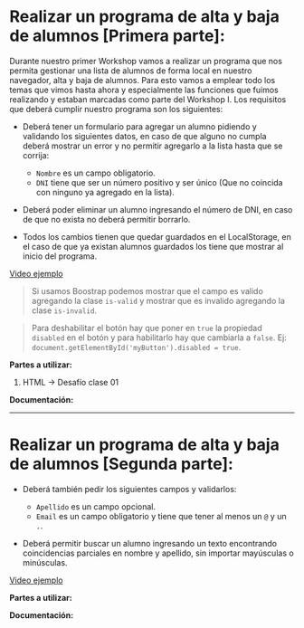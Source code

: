 # Realizar un programa de alta y baja de alumnos [Primera parte]:

Durante nuestro primer Workshop vamos a realizar un programa que nos permita gestionar una lista de alumnos de forma local en nuestro navegador, alta y baja de alumnos. Para esto vamos a emplear todo los temas que vimos hasta ahora y especialmente las funciones que fuimos realizando y estaban marcadas como parte del Workshop I. Los requisitos que deberá cumplir nuestro programa son los siguientes:

- Deberá tener un formulario para agregar un alumno pidiendo y validando los siguientes datos, en caso de que alguno no cumpla deberá mostrar un error y no permitir agregarlo a la lista hasta que se corrija:
   - `Nombre` es un campo obligatorio.
   - `DNI` tiene que ser un número positivo y ser único (Que no coincida con ninguno ya agregado en la lista).

- Deberá poder eliminar un alumno ingresando el número de DNI, en caso de que no exista no deberá permitir borrarlo.

- Todos los cambios tienen que quedar guardados en el LocalStorage, en el caso de que ya existan alumnos guardados los tiene que mostrar al inicio del programa.

[Video ejemplo](https://www.useloom.com/share/737f633426a54478ac3e4bedca88e7a9)

> Si usamos Boostrap podemos mostrar que el campo es valido agregando la clase `is-valid` y mostrar que es invalido agregando la clase `is-invalid`. 

> Para deshabilitar el botón hay que poner en `true` la propiedad `disabled` en el botón y para habilitarlo hay que cambiarla a `false`. Ej: `document.getElementById('myButton').disabled = true`.

**Partes a utilizar:**

1. HTML -> Desafío clase 01

**Documentación:**

[]()

---

# Realizar un programa de alta y baja de alumnos [Segunda parte]:

- Deberá también pedir los siguientes campos y validarlos:

   - `Apellido` es un campo opcional.
   - `Email` es un campo obligatorio y tiene que tener al menos un `@` y un `.`.

- Deberá permitir buscar un alumno ingresando un texto encontrando coincidencias parciales en nombre y apellido, sin importar mayúsculas o minúsculas.

[Video ejemplo](https://www.useloom.com/share/a778fea2b13e49609f1de19ac8d47359)

**Partes a utilizar:**

**Documentación:**

[]()


